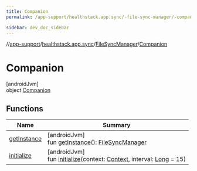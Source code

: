 ```yaml
---
title: Companion
permalink: /app-support/healthstack.app.sync/-file-sync-manager/-companion/index.html

sidebar: dev_doc_sidebar
---
```

//[app-support](../../../../index.html)/[healthstack.app.sync](../../index.html)/[FileSyncManager](../index.html)/[Companion](index.html)



# Companion



[androidJvm]\
object [Companion](index.html)



## Functions


| Name | Summary |
|---|---|
| [getInstance](get-instance.html) | [androidJvm]<br>fun [getInstance](get-instance.html)(): [FileSyncManager](../index.html) |
| [initialize](initialize.html) | [androidJvm]<br>fun [initialize](initialize.html)(context: [Context](https://developer.android.com/reference/kotlin/android/content/Context.html), interval: [Long](https://kotlinlang.org/api/latest/jvm/stdlib/kotlin/-long/index.html) = 15) |


